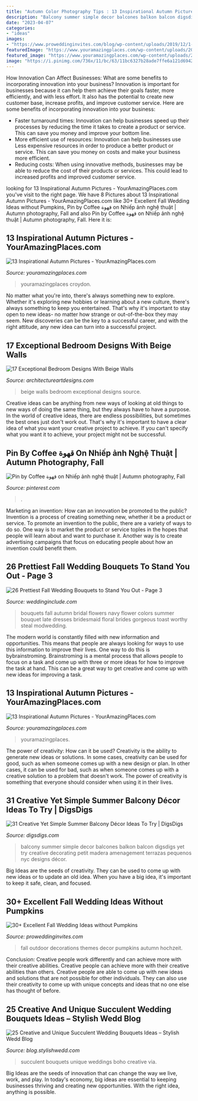 ```yaml
---
title: "Autumn Color Photography Tips : 13 Inspirational Autumn Pictures"
description: "Balcony summer simple decor balcones balkon balcon digsdigs yet try creative decorating petit madera amenagement terrazas pequenos nyc designs décor"
date: "2023-04-07"
categories:
- "ideas"
images:
- "https://www.proweddinginvites.com/blog/wp-content/uploads/2019/12/1-60.jpg"
featuredImage: "https://www.youramazingplaces.com/wp-content/uploads/2013/10/Croydon-Pennsylvania-620x879.jpg"
featured_image: "https://www.youramazingplaces.com/wp-content/uploads/2013/10/Autumn-Beauty.jpg"
image: "https://i.pinimg.com/736x/11/bc/63/11bc6327b28ade7ffe6a121d69428ddb.jpg"
---
```



How Innovation Can Affect Businesses: What are some benefits to incorporating innovation into your business?
Innovation is important for businesses because it can help them achieve their goals faster, more efficiently, and with less effort. It also has the potential to create new customer base, increase profits, and improve customer service. Here are some benefits of incorporating innovation into your business: 
- Faster turnaround times: Innovation can help businesses speed up their processes by reducing the time it takes to create a product or service. This can save you money and improve your bottom line. 
- More efficient use of resources: Innovation can help businesses use Less expensive resources in order to produce a better product or service. This can save you money on costs and make your business more efficient. 
- Reducing costs: When using innovative methods, businesses may be able to reduce the cost of their products or services. This could lead to increased profits and improved customer service.

	

		
looking for 13 Inspirational Autumn Pictures - YourAmazingPlaces.com you've visit to the right page. We have 8 Pictures about 13 Inspirational Autumn Pictures - YourAmazingPlaces.com like 30+ Excellent Fall Wedding Ideas without Pumpkins, Pin by Coffee قهوة on Nhiếp ảnh nghệ thuật | Autumn photography, Fall and also Pin by Coffee قهوة on Nhiếp ảnh nghệ thuật | Autumn photography, Fall. Here it is:
		
    
## 13 Inspirational Autumn Pictures - YourAmazingPlaces.com

<img loading=lazy src="https://www.youramazingplaces.com/wp-content/uploads/2013/10/Croydon-Pennsylvania-620x879.jpg" onerror="this.onerror=null;this.src='https://tse1.mm.bing.net/th?id=OIP.8utjBji1VkcGOWi9BSOGzQHaKg&amp;pid=15.1';" alt="13 Inspirational Autumn Pictures - YourAmazingPlaces.com">

_Source: youramazingplaces.com_

>youramazingplaces croydon. 

	

No matter what you're into, there's always something new to explore. Whether it's exploring new hobbies or learning about a new culture, there's always something to keep you entertained. That's why it's important to stay open to new ideas- no matter how strange or out-of-the-box they may seem. New discoveries can be the key to a successful career, and with the right attitude, any new idea can turn into a successful project.

    
## 17 Exceptional Bedroom Designs With Beige Walls

<img loading=lazy src="http://www.architectureartdesigns.com/wp-content/uploads/2016/03/13-9-630x418.jpg" onerror="this.onerror=null;this.src='https://tse2.mm.bing.net/th?id=OIP.KdQb4qAwKyT04uoMr9U89QHaE6&amp;pid=15.1';" alt="17 Exceptional Bedroom Designs With Beige Walls">

_Source: architectureartdesigns.com_

>beige walls bedroom exceptional designs source. 

	

Creative ideas can be anything from new ways of looking at old things to new ways of doing the same thing, but they always have to have a purpose. In the world of creative ideas, there are endless possibilities, but sometimes the best ones just don't work out. That's why it's important to have a clear idea of what you want your creative project to achieve. If you can't specify what you want it to achieve, your project might not be successful.

    
## Pin By Coffee قهوة On Nhiếp ảnh Nghệ Thuật | Autumn Photography, Fall

<img loading=lazy src="https://i.pinimg.com/736x/11/bc/63/11bc6327b28ade7ffe6a121d69428ddb.jpg" onerror="this.onerror=null;this.src='https://tse3.mm.bing.net/th?id=OIP.-yX4lEOM5Y9aOQewkFy39QHaNK&amp;pid=15.1';" alt="Pin by Coffee قهوة on Nhiếp ảnh nghệ thuật | Autumn photography, Fall">

_Source: pinterest.com_

>. 

	

Marketing an invention: How can an innovation be promoted to the public?
Invention is a process of creating something new, whether it be a product or service. To promote an invention to the public, there are a variety of ways to do so. One way is to market the product or service toples in the hopes that people will learn about and want to purchase it. Another way is to create advertising campaigns that focus on educating people about how an invention could benefit them.

    
## 26 Prettiest Fall Wedding Bouquets To Stand You Out - Page 3

<img loading=lazy src="https://www.weddinginclude.com/wp-content/uploads/2017/08/bright-inspirational-blooming-fall-wedding-bouquets-.jpg" onerror="this.onerror=null;this.src='https://tse2.mm.bing.net/th?id=OIP.Wg9iOski5hOu03IDfHPV6gHaLG&amp;pid=15.1';" alt="26 Prettiest Fall Wedding Bouquets to Stand You Out - Page 3">

_Source: weddinginclude.com_

>bouquets fall autumn bridal flowers navy flower colors summer bouquet late dresses bridesmaid floral brides gorgeous toast worthy steal modwedding. 

	

The modern world is constantly filled with new information and opportunities. This means that people are always looking for ways to use this information to improve their lives. One way to do this is bybrainstroming. Brainstroming is a mental process that allows people to focus on a task and come up with three or more ideas for how to improve the task at hand. This can be a great way to get creative and come up with new ideas for improving a task.

    
## 13 Inspirational Autumn Pictures - YourAmazingPlaces.com

<img loading=lazy src="https://www.youramazingplaces.com/wp-content/uploads/2013/10/Autumn-Beauty.jpg" onerror="this.onerror=null;this.src='https://tse3.mm.bing.net/th?id=OIP.-1-le3zSac5oEixXsKeWVAAAAA&amp;pid=15.1';" alt="13 Inspirational Autumn Pictures - YourAmazingPlaces.com">

_Source: youramazingplaces.com_

>youramazingplaces. 

	

The power of creativity: How can it be used?
Creativity is the ability to generate new ideas or solutions. In some cases, creativity can be used for good, such as when someone comes up with a new design or plan. In other cases, it can be used for bad, such as when someone comes up with a creative solution to a problem that doesn't work. The power of creativity is something that everyone should consider when using it in their lives.

    
## 31 Creative Yet Simple Summer Balcony Décor Ideas To Try | DigsDigs

<img loading=lazy src="http://www.digsdigs.com/photos/creative-yet-simple-summer-balcony-ideas-to-try-23.jpg" onerror="this.onerror=null;this.src='https://tse1.mm.bing.net/th?id=OIP.pmTc04tRpW3sD6pzcbTq8gHaLI&amp;pid=15.1';" alt="31 Creative Yet Simple Summer Balcony Décor Ideas To Try | DigsDigs">

_Source: digsdigs.com_

>balcony summer simple decor balcones balkon balcon digsdigs yet try creative decorating petit madera amenagement terrazas pequenos nyc designs décor. 

	

Big Ideas are the seeds of creativity. They can be used to come up with new ideas or to update an old idea. When you have a big idea, it's important to keep it safe, clean, and focused.

    
## 30+ Excellent Fall Wedding Ideas Without Pumpkins

<img loading=lazy src="https://www.proweddinginvites.com/blog/wp-content/uploads/2019/12/1-60.jpg" onerror="this.onerror=null;this.src='https://tse4.mm.bing.net/th?id=OIP.tdywnpC96EQEWYEKEWImPgHaMW&amp;pid=15.1';" alt="30+ Excellent Fall Wedding Ideas without Pumpkins">

_Source: proweddinginvites.com_

>fall outdoor decorations themes decor pumpkins autumn hochzeit. 

	

Conclusion: Creative people work differently and can achieve more with their creative abilities.
Creative people can achieve more with their creative abilities than others. Creative people are able to come up with new ideas and solutions that are not possible for other individuals. They can also use their creativity to come up with unique concepts and ideas that no one else has thought of before.

    
## 25 Creative And Unique Succulent Wedding Bouquets Ideas – Stylish Wedd Blog

<img loading=lazy src="http://blog.stylishwedd.com/wp-content/uploads/2017/04/inspirational-succulent-wedding-ideas.jpg" onerror="this.onerror=null;this.src='https://tse3.mm.bing.net/th?id=OIP.lg1_ockfd8SCn0Ct1mwG2gHaLH&amp;pid=15.1';" alt="25 Creative and Unique Succulent Wedding Bouquets Ideas – Stylish Wedd Blog">

_Source: blog.stylishwedd.com_

>succulent bouquets unique weddings boho creative via. 

	

Big Ideas are the seeds of innovation that can change the way we live, work, and play. In today's economy, big ideas are essential to keeping businesses thriving and creating new opportunities. With the right idea, anything is possible.

